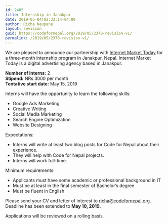 ```yaml
---
id: 2405
title: Internship in Janakpur
date: 2019-05-04T02:33:14-04:00
author: Richa Neupane
layout: revision
guid: https://codefornepal.org/2019/05/2370-revision-v1/
permalink: /2019/05/2370-revision-v1/
---
```

We are pleased to announce our partnership with [Internet Market Today](http://www.internetmarkettoday.com) for a three-month internship program in Janakpur, Nepal. Internet Market Today is a digital advertising agency based in Janakpur.

**Number of interns:** 2  
**Stipend:** NRs 3000 per month  
**Tentative start date:** May 15, 2019

Interns will have the opportunity to learn the following skills:

  * Google Ads Marketing
  * Creative Writing
  * Social Media Marketing
  * Search Engine Optimization
  * Website Designing

Expectations:

  * Interns will write at least two blog posts for Code for Nepal about their experience.
  * They will help with Code for Nepal projects.
  * Interns will work full-time.

Minimum requirements:

  * Applicants must have some academic or professional background in IT
  * Must be at least in the final semester of Bachelor’s degree
  * Must be fluent in English

Please send your CV and letter of interest to richa@codefornepal.org. Deadline has been extended to **May 10, 2019.**

Applications will be reviewed on a rolling basis.